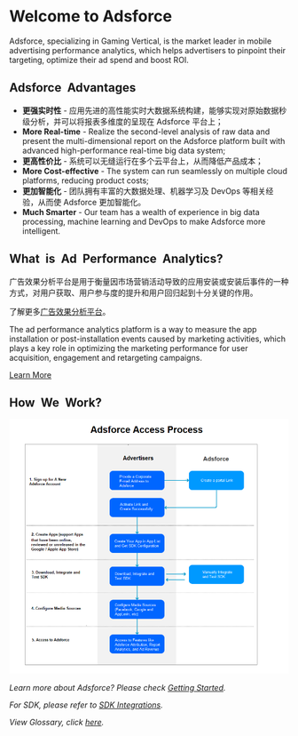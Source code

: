 Welcome to Adsforce
===================

Adsforce, specializing in Gaming Vertical, is the market leader in mobile advertising performance analytics, which helps advertisers to pinpoint their targeting, optimize their ad spend and boost ROI.

## Adsforce&ensp;Advantages

* **更强实时性** - 应用先进的高性能实时大数据系统构建，能够实现对原始数据秒级分析，并可以将报表多维度的呈现在 Adsforce 平台上；
* **More Real-time** - Realize the second-level analysis of raw data and present the multi-dimensional report on the Adsforce platform built with advanced high-performance real-time big data system;
* **更高性价比** - 系统可以无缝运行在多个云平台上，从而降低产品成本；
* **More Cost-effective** - The system can run seamlessly on multiple cloud platforms, reducing product costs;
* **更加智能化** - 团队拥有丰富的大数据处理、机器学习及 DevOps 等相关经验，从而使 Adsforce 更加智能化。
* **Much Smarter** - Our team has a wealth of experience in big data processing, machine learning and DevOps to make Adsforce more intelligent.

## What&ensp;is&ensp;Ad&ensp;Performance&ensp;Analytics?

广告效果分析平台是用于衡量因市场营销活动导致的应用安装或安装后事件的一种方式，对用户获取、用户参与度的提升和用户回归起到十分关键的作用。

了解更多[广告效果分析平台](advertising-effectiveness/README.md)。

The ad performance analytics platform is a way to measure the app installation or post-installation events caused by marketing activities, which plays a key role in optimizing the marketing performance for user acquisition, engagement and retargeting campaigns.

 [Learn More](advertising-effectiveness/README.md)

## How&ensp;We&ensp;Work?

![1](1.png)

*Learn more about Adsforce? Please check [Getting Started](../get-started/README.md).* 

*For SDK, please refer to [SDK Integrations](../sdk-integrations/README.md).*

*View Glossary, click [here](../glossary/README.md).*

